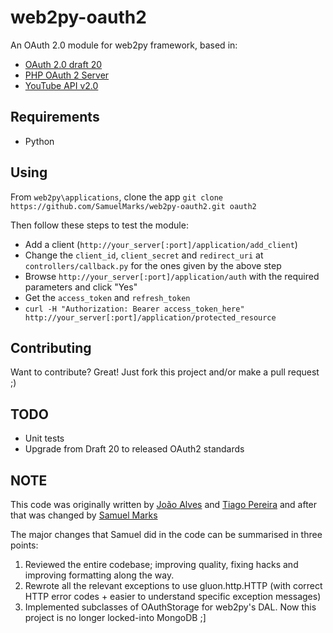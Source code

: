 web2py-oauth2
=============

An OAuth 2.0 module for web2py framework, based in:
* [OAuth 2.0 draft 20](http://tools.ietf.org/html/draft-ietf-oauth-v2-20)
* [PHP OAuth 2 Server](https://github.com/quizlet/oauth2-php)
* [YouTube API v2.0](https://developers.google.com/youtube/2.0/developers_guide_protocol#Authentication)

Requirements
------------

* Python

Using
------------

From `web2py\applications`, clone the app `git clone https://github.com/SamuelMarks/web2py-oauth2.git oauth2`

Then follow these steps to test the module:

* Add a client (`http://your_server[:port]/application/add_client`)
* Change the `client_id`, `client_secret` and `redirect_uri` at 
`controllers/callback.py` for the ones given by the above step
* Browse `http://your_server[:port]/application/auth` with the required parameters
and click "Yes"
* Get the `access_token` and `refresh_token`
* `curl -H "Authorization: Bearer access_token_here" http://your_server[:port]/application/protected_resource`

Contributing
------------

Want to contribute? Great! Just fork this project and/or make a pull request ;)

TODO
------------

* Unit tests
* Upgrade from Draft 20 to released OAuth2 standards

NOTE
------------

This code was originally written by [João Alves](http://joaoqalves.net/) and [Tiago Pereira](http://fe.up.pt/~ei08023/curriculum)
and after that was changed by [Samuel Marks](http://github.com/SamuelMarks)

The major changes that Samuel did in the code can be summarised in three points:

1. Reviewed the entire codebase; improving quality, fixing hacks and improving formatting along the way.
2. Rewrote all the relevant exceptions to use gluon.http.HTTP (with correct HTTP error codes + easier to understand specific exception messages)
3. Implemented subclasses of OAuthStorage for web2py's DAL. Now this project is no longer locked-into MongoDB ;]
